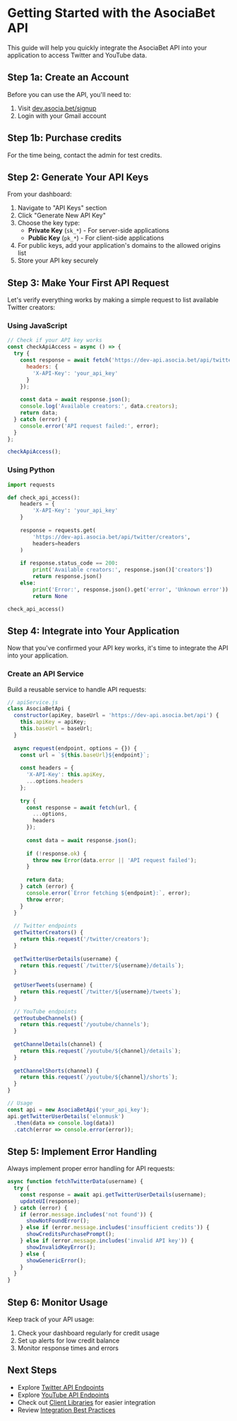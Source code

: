 # Getting Started with the AsociaBet API

This guide will help you quickly integrate the AsociaBet API into your application to access Twitter and YouTube data.

## Step 1a: Create an Account

Before you can use the API, you'll need to:

1. Visit [dev.asocia.bet/signup](https://dev.asocia.bet/signup)
2. Login with your Gmail account

## Step 1b: Purchase credits

For the time being, contact the admin for test credits.

## Step 2: Generate Your API Keys

From your dashboard:

1. Navigate to "API Keys" section
2. Click "Generate New API Key"
3. Choose the key type:
   - **Private Key** (`sk_*`) - For server-side applications
   - **Public Key** (`pk_*`) - For client-side applications
4. For public keys, add your application's domains to the allowed origins list
5. Store your API key securely

## Step 3: Make Your First API Request

Let's verify everything works by making a simple request to list available Twitter creators:

### Using JavaScript

```javascript
// Check if your API key works
const checkApiAccess = async () => {
  try {
    const response = await fetch('https://dev-api.asocia.bet/api/twitter/creators', {
      headers: {
        'X-API-Key': 'your_api_key'
      }
    });
    
    const data = await response.json();
    console.log('Available creators:', data.creators);
    return data;
  } catch (error) {
    console.error('API request failed:', error);
  }
};

checkApiAccess();
```

### Using Python

```python
import requests

def check_api_access():
    headers = {
        'X-API-Key': 'your_api_key'
    }
    
    response = requests.get(
        'https://dev-api.asocia.bet/api/twitter/creators',
        headers=headers
    )
    
    if response.status_code == 200:
        print('Available creators:', response.json()['creators'])
        return response.json()
    else:
        print('Error:', response.json().get('error', 'Unknown error'))
        return None

check_api_access()
```

## Step 4: Integrate into Your Application

Now that you've confirmed your API key works, it's time to integrate the API into your application.

### Create an API Service

Build a reusable service to handle API requests:

```javascript
// apiService.js
class AsociaBetApi {
  constructor(apiKey, baseUrl = 'https://dev-api.asocia.bet/api') {
    this.apiKey = apiKey;
    this.baseUrl = baseUrl;
  }
  
  async request(endpoint, options = {}) {
    const url = `${this.baseUrl}${endpoint}`;
    
    const headers = {
      'X-API-Key': this.apiKey,
      ...options.headers
    };
    
    try {
      const response = await fetch(url, {
        ...options,
        headers
      });
      
      const data = await response.json();
      
      if (!response.ok) {
        throw new Error(data.error || 'API request failed');
      }
      
      return data;
    } catch (error) {
      console.error(`Error fetching ${endpoint}:`, error);
      throw error;
    }
  }
  
  // Twitter endpoints
  getTwitterCreators() {
    return this.request('/twitter/creators');
  }
  
  getTwitterUserDetails(username) {
    return this.request(`/twitter/${username}/details`);
  }
  
  getUserTweets(username) {
    return this.request(`/twitter/${username}/tweets`);
  }
  
  // YouTube endpoints
  getYoutubeChannels() {
    return this.request('/youtube/channels');
  }
  
  getChannelDetails(channel) {
    return this.request(`/youtube/${channel}/details`);
  }
  
  getChannelShorts(channel) {
    return this.request(`/youtube/${channel}/shorts`);
  }
}

// Usage
const api = new AsociaBetApi('your_api_key');
api.getTwitterUserDetails('elonmusk')
  .then(data => console.log(data))
  .catch(error => console.error(error));
```

## Step 5: Implement Error Handling

Always implement proper error handling for API requests:

```javascript
async function fetchTwitterData(username) {
  try {
    const response = await api.getTwitterUserDetails(username);
    updateUI(response);
  } catch (error) {
    if (error.message.includes('not found')) {
      showNotFoundError();
    } else if (error.message.includes('insufficient credits')) {
      showCreditsPurchasePrompt();
    } else if (error.message.includes('invalid API key')) {
      showInvalidKeyError();
    } else {
      showGenericError();
    }
  }
}
```

## Step 6: Monitor Usage

Keep track of your API usage:

1. Check your dashboard regularly for credit usage
2. Set up alerts for low credit balance
3. Monitor response times and errors

## Next Steps

- Explore [Twitter API Endpoints](../api/endpoints/twitter.md)
- Explore [YouTube API Endpoints](../api/endpoints/youtube.md)
- Check out [Client Libraries](client-libraries.md) for easier integration
- Review [Integration Best Practices](best-practices.md)